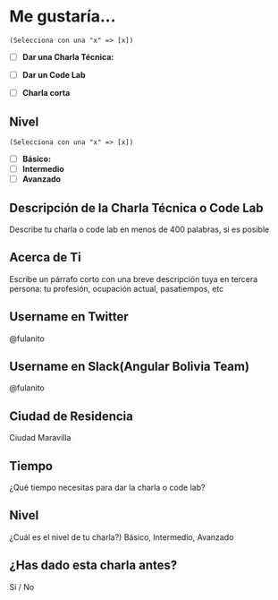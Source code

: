 
# Me gustaría...  

`(Selecciona con una "x" => [x])`

- [ ] **Dar una Charla Técnica:** 
- [ ] **Dar un Code Lab**
- [ ] **Charla corta**


## Nivel
`(Selecciona con una "x" => [x])`

- [ ] **Básico:** 
- [ ] **Intermedio**
- [ ] **Avanzado**

## Descripción de la Charla Técnica o Code Lab
Describe tu charla o code lab en menos de 400 palabras, si es posible

## Acerca de Ti
Escribe un párrafo corto con una breve descripción tuya en tercera persona: tu profesión, ocupación actual, pasatiempos, etc

## Username en Twitter
@fulanito

## Username en Slack(Angular Bolivia Team)
@fulanito

## Ciudad de Residencia
Ciudad Maravilla

## Tiempo 
¿Qué tiempo necesitas para dar la charla o code lab?

## Nivel
¿Cuál es el nivel de tu charla?) Básico, Intermedio, Avanzado

## ¿Has dado esta charla antes?
Si / No
